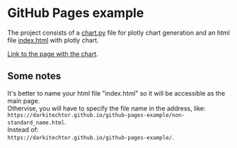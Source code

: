 # GitHub Pages example

The project consists of a [chart.py](chart.py) file for plotly chart generation and an html file [index.html](index.html) with plotly chart.

[Link to the page with the chart](https://darkitechtor.github.io/github-pages-example/).
## Some notes
It's better to name your html file "index.html" so it will be accessible as the main page.</br>
Othervise, you will have to specify the file name in the address, like:</br>
`https://darkitechtor.github.io/github-pages-example/non-standard_name.html`.</br>
Instead of:</br>
`https://darkitechtor.github.io/github-pages-example/`.